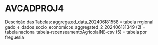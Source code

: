 # AVCADPROJ4
Descrição das Tabelas: 
aggregated_data_202406181558 = tabela regional
gado_e_dados_socio_economicos_aggregated_2_202406131349 (2) = tabela nacional
tabela-recenseamentoAgricolaINE-csv (5) = tabela por freguesia

